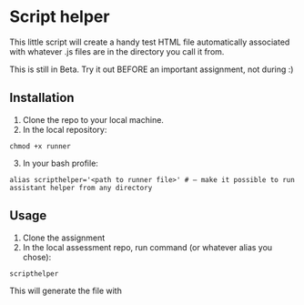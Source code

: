 # Script helper

This little script will create a handy test HTML file automatically associated with whatever .js files are in the directory you call it from.

This is still in Beta. Try it out BEFORE an important assignment, not during :)

## Installation
1. Clone the repo to your local machine.
2. In the local repository:
```
chmod +x runner
```
3. In your bash profile:
```
alias scripthelper='<path to runner file>' # — make it possible to run assistant helper from any directory
```

## Usage
1. Clone the assignment
2. In the local assessment repo, run command (or whatever alias you chose):
```
scripthelper
```
This will generate the file with <script> tags set appropriately and open the file. It only checks the PWD, so make sure you call it from the correct folder.

## Uninstallation
1. Just delete the repo and any alias you created
2. If you want to be really thorough, also delete the runner.html file from your assessment directory
